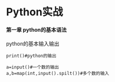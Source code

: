 # Python实战

#### 第一章 python的基本语法

python的基本输入输出

```
print()#python的输出
```
```
a=input()#一个数的输出
a,b=map(int,input().spilt())#多个数的输入
```

